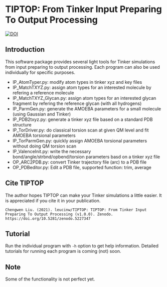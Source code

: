 # TIPTOP: From Tinker Input Preparing To Output Processing
[![DOI](https://zenodo.org/badge/DOI/10.5281/zenodo.5227347.svg)](https://doi.org/10.5281/zenodo.5227347)

## Introduction

This software package provides several light tools for Tinker simulations from input preparing to output processing. Each program can also be used individually for specific purposes. 

* IP_AtomTyper.py: modify atom types in tinker xyz and key files 
* IP_MatchTXYZ.py: assign atom types for an interested molecule by refering a reference molecule
* IP_MatchTXYZ_Glycan.py: assign atom types for an interested glycan fragment by refering the reference glycan (with all hydrogens)
* IP_ParmGen.py: generate the AMOEBA parameters for a small molecule (using Gaussian and Tinker)
* IP_PDB2txyz.py: generate a tinker xyz file based on a standard PDB structure
* IP_TorDriver.py: do classical torsion scan at given QM level and fit AMOEBA torsional parameters
* IP_TorParmGen.py: quickly assign AMOEBA torsional parameters without doing QM torsion scan
* IP_ValenceInit.py: write the necessary bond/angle/strbnd/opbend/torsion parameters basd on a tinker xyz file 
* OP_ARC2PDB.py: convert Tinker trajectory file (arc) to a PDB file
* OP_PDBeditor.py: Edit a PDB file, supported function: trim, average

## Cite TIPTOP
The author hopes TIPTOP can make your Tinker simulations a little easier. It is appreciated if you cite it in your publication.
```
Chengwen Liu. (2021). leucinw/TIPTOP: TIPTOP: From Tinker Input Preparing To Output Processing (v1.0.0). Zenodo. https://doi.org/10.5281/zenodo.5227347
```

## Tutorial
Run the individual program with `-h` option to get help information. Detailed tutorials for running each program is coming (not) soon.

## Note
Some of the functionality is not perfect yet.
